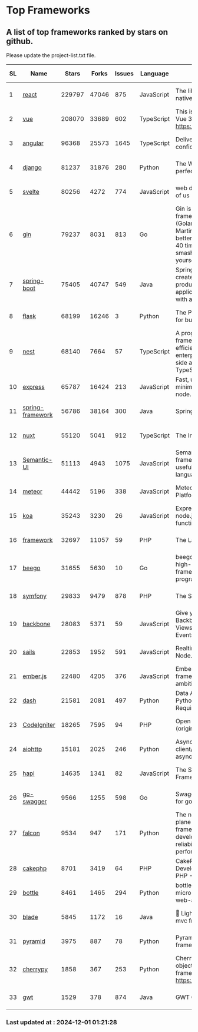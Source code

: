 # Top Frameworks
## A list of top frameworks ranked by stars on github.  
Please update the project-list.txt file.

| SL| Name  | Stars| Forks| Issues | Language | Description | Last Commit |
| --| ------| -----| ---- | ------ | -------- | ----------- | ----------- |
| 1 | [react](https://github.com/facebook/react) | 229797 | 47046 | 875 | JavaScript | The library for web and native user interfaces. | 2024-11-25 04:32:11 |
| 2 | [vue](https://github.com/vuejs/vue) | 208070 | 33689 | 602 | TypeScript | This is the repo for Vue 2. For Vue 3, go to https://github.com/vuejs/core | 2024-10-10 07:24:14 |
| 3 | [angular](https://github.com/angular/angular) | 96368 | 25573 | 1645 | TypeScript | Deliver web apps with confidence 🚀 | 2024-11-29 13:56:39 |
| 4 | [django](https://github.com/django/django) | 81237 | 31876 | 280 | Python | The Web framework for perfectionists with deadlines. | 2024-11-29 16:10:16 |
| 5 | [svelte](https://github.com/sveltejs/svelte) | 80256 | 4272 | 774 | JavaScript | web development for the rest of us | 2024-11-30 17:25:14 |
| 6 | [gin](https://github.com/gin-gonic/gin) | 79237 | 8031 | 813 | Go | Gin is a HTTP web framework written in Go (Golang). It features a Martini-like API with much better performance -- up to 40 times faster. If you need smashing performance, get yourself some Gin. | 2024-11-15 15:54:06 |
| 7 | [spring-boot](https://github.com/spring-projects/spring-boot) | 75405 | 40747 | 549 | Java | Spring Boot helps you to create Spring-powered, production-grade applications and services with absolute minimum fuss. | 2024-11-29 09:35:23 |
| 8 | [flask](https://github.com/pallets/flask) | 68199 | 16246 | 3 | Python | The Python micro framework for building web applications. | 2024-11-24 01:54:29 |
| 9 | [nest](https://github.com/nestjs/nest) | 68140 | 7664 | 57 | TypeScript | A progressive Node.js framework for building efficient, scalable, and enterprise-grade server-side applications with TypeScript/JavaScript 🚀 | 2024-11-29 11:49:54 |
| 10 | [express](https://github.com/expressjs/express) | 65787 | 16424 | 213 | JavaScript | Fast, unopinionated, minimalist web framework for node. | 2024-11-27 20:22:22 |
| 11 | [spring-framework](https://github.com/spring-projects/spring-framework) | 56786 | 38164 | 300 | Java | Spring Framework | 2024-11-29 13:44:05 |
| 12 | [nuxt](https://github.com/nuxt/nuxt) | 55120 | 5041 | 912 | TypeScript | The Intuitive Vue Framework. | 2024-11-29 10:05:02 |
| 13 | [Semantic-UI](https://github.com/Semantic-Org/Semantic-UI) | 51113 | 4943 | 1075 | JavaScript | Semantic is a UI component framework based around useful principles from natural language. | 2024-11-27 21:01:47 |
| 14 | [meteor](https://github.com/meteor/meteor) | 44442 | 5196 | 338 | JavaScript | Meteor, the JavaScript App Platform | 2024-11-28 12:48:32 |
| 15 | [koa](https://github.com/koajs/koa) | 35243 | 3230 | 26 | JavaScript | Expressive middleware for node.js using ES2017 async functions | 2024-11-04 05:08:13 |
| 16 | [framework](https://github.com/laravel/framework) | 32697 | 11057 | 59 | PHP | The Laravel Framework. | 2024-11-30 22:23:55 |
| 17 | [beego](https://github.com/beego/beego) | 31655 | 5630 | 10 | Go | beego is an open-source, high-performance web framework for the Go programming language. | 2024-11-20 14:03:38 |
| 18 | [symfony](https://github.com/symfony/symfony) | 29833 | 9479 | 878 | PHP | The Symfony PHP framework | 2024-11-29 08:22:36 |
| 19 | [backbone](https://github.com/jashkenas/backbone) | 28083 | 5371 | 59 | JavaScript | Give your JS App some Backbone with Models, Views, Collections, and Events | 2024-09-02 12:55:04 |
| 20 | [sails](https://github.com/balderdashy/sails) | 22853 | 1952 | 591 | JavaScript | Realtime MVC Framework for Node.js | 2024-11-08 16:04:38 |
| 21 | [ember.js](https://github.com/emberjs/ember.js) | 22480 | 4205 | 376 | JavaScript | Ember.js - A JavaScript framework for creating ambitious web applications | 2024-11-25 16:45:48 |
| 22 | [dash](https://github.com/plotly/dash) | 21581 | 2081 | 497 | Python | Data Apps & Dashboards for Python. No JavaScript Required. | 2024-11-22 19:31:52 |
| 23 | [CodeIgniter](https://github.com/bcit-ci/CodeIgniter) | 18265 | 7595 | 94 | PHP | Open Source PHP Framework (originally from EllisLab) | 2024-03-20 03:51:42 |
| 24 | [aiohttp](https://github.com/aio-libs/aiohttp) | 15181 | 2025 | 246 | Python | Asynchronous HTTP client/server framework for asyncio and Python | 2024-11-27 18:55:04 |
| 25 | [hapi](https://github.com/hapijs/hapi) | 14635 | 1341 | 82 | JavaScript | The Simple, Secure Framework Developers Trust | 2024-10-24 22:10:55 |
| 26 | [go-swagger](https://github.com/go-swagger/go-swagger) | 9566 | 1255 | 598 | Go | Swagger 2.0 implementation for go | 2024-11-07 04:05:23 |
| 27 | [falcon](https://github.com/falconry/falcon) | 9534 | 947 | 171 | Python | The no-magic web data plane API and microservices framework for Python developers, with a focus on reliability, correctness, and performance at scale. | 2024-11-27 20:49:38 |
| 28 | [cakephp](https://github.com/cakephp/cakephp) | 8701 | 3419 | 64 | PHP | CakePHP: The Rapid Development Framework for PHP - Official Repository | 2024-11-30 18:52:12 |
| 29 | [bottle](https://github.com/bottlepy/bottle) | 8461 | 1465 | 294 | Python | bottle.py is a fast and simple micro-framework for python web-applications. | 2024-11-18 16:25:01 |
| 30 | [blade](https://github.com/lets-blade/blade) | 5845 | 1172 | 16 | Java | :rocket: Lightning fast and elegant mvc framework for Java8 | 2024-11-17 05:14:06 |
| 31 | [pyramid](https://github.com/Pylons/pyramid) | 3975 | 887 | 78 | Python | Pyramid - A Python web framework | 2024-06-10 16:09:42 |
| 32 | [cherrypy](https://github.com/cherrypy/cherrypy) | 1858 | 367 | 253 | Python | CherryPy is a pythonic, object-oriented HTTP framework.      https://cherrypy.dev | 2024-10-31 00:00:39 |
| 33 | [gwt](https://github.com/gwtproject/gwt) | 1529 | 378 | 874 | Java | GWT Open Source Project | 2024-11-07 15:22:31 |

### Last updated at : 2024-12-01 01:21:28
